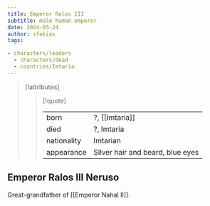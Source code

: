 ```yaml
---
title: Emperor Ralos III 
subtitle: male human emperor
date: 2024-03-24
author: sfakias
tags:

- characters/leaders
  - characters/dead
  - countries/Imtaria
---
```

> [!attributes]
> 
> > [!quote]
> >
> > | | |
> > | --- | --- |
> > | born | ?, [[Imtaria]] |
> > | died | ?, Imtaria |
> > | nationality | Imtarian |
> > | appearance | Silver hair and beard, blue eyes |

## Emperor Ralos III Neruso
Great-grandfather of [[Emperor Nahal II]].